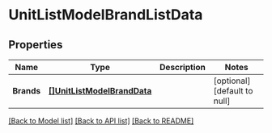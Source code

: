 # UnitListModelBrandListData

## Properties
Name | Type | Description | Notes
------------ | ------------- | ------------- | -------------
**Brands** | [**[]UnitListModelBrandData**](UnitListModelBrandData.md) |  | [optional] [default to null]

[[Back to Model list]](../README.md#documentation-for-models) [[Back to API list]](../README.md#documentation-for-api-endpoints) [[Back to README]](../README.md)


